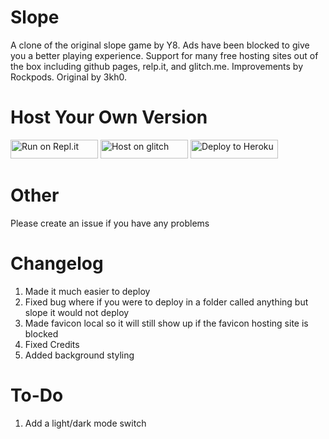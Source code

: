 # Slope
A clone of the original slope game by Y8. Ads have been blocked to give you a better playing experience. Support for many free hosting sites out of the box including github pages, relp.it, and glitch.me. Improvements by Rockpods. Original by 3kh0.


# Host Your Own Version
<a href="https://repl.it/github/3kh0/slope" title="Run on Repl.it"><img alt="Run on Repl.it" src="https://raw.githubusercontent.com/3kh0/slope/main/assets/replit.svg" width="140" height="30"><img></a>
<a href="https://glitch.com/edit/#!/import/github/3kh0/slope" title="Host on Glitch"><img alt="Host on glitch" src="https://raw.githubusercontent.com/3kh0/slope/main/assets/glitch.svg" width="140" height="30"><img></a>
<a href="https://heroku.com/deploy?template=https://github.com/3kh0/slope" title="Deploy to Heroku"><img alt="Deploy to Heroku" src="https://raw.githubusercontent.com/3kh0/slope/main/assets/heroku.svg" width="140" height="30"><img></a>


# Other
Please create an issue if you have any problems


# Changelog
1. Made it much easier to deploy
2. Fixed bug where if you were to deploy in a folder called anything but slope it would not deploy
3. Made favicon local so it will still show up if the favicon hosting site is blocked
4. Fixed Credits
5. Added background styling

# To-Do
1. Add a light/dark mode switch